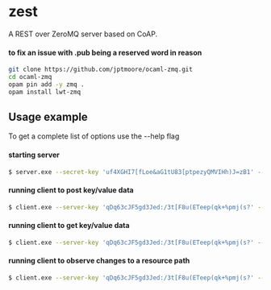 # zest

A REST over ZeroMQ server based on CoAP.

#### to fix an issue with .pub being a reserved word in reason

```bash
git clone https://github.com/jptmoore/ocaml-zmq.git
cd ocaml-zmq
opam pin add -y zmq .
opam install lwt-zmq
```


## Usage example

To get a complete list of options use the --help flag

#### starting server

```bash
$ server.exe --secret-key 'uf4XGHI7[fLoe&aG1tU83[ptpezyQMVIHh)J=zB1' --enable-logging
```

#### running client to post key/value data

```bash
$ client.exe --server-key 'qDq63cJF5gd3Jed:/3t[F8u(ETeep(qk+%pmj(s?' --public-key 'MP9pZzG25M2$.a%[DwU$OQ#-:C}Aq)3w*<AY^%V{' --secret-key 'j#3yqGG17QNTe(g@jJt6[LOg%ivqr<:}L%&NAUPt' --path '/kv/foo' --payload '{"name":"fred", "age":30}' --mode post --format json
```

#### running client to get key/value data

```bash
$ client.exe --server-key 'qDq63cJF5gd3Jed:/3t[F8u(ETeep(qk+%pmj(s?' --public-key 'MP9pZzG25M2$.a%[DwU$OQ#-:C}Aq)3w*<AY^%V{' --secret-key 'j#3yqGG17QNTe(g@jJt6[LOg%ivqr<:}L%&NAUPt' --path '/kv/foo' --mode get
```

#### running client to observe changes to a resource path

```bash
$ client.exe --server-key 'qDq63cJF5gd3Jed:/3t[F8u(ETeep(qk+%pmj(s?' --public-key 'MP9pZzG25M2$.a%[DwU$OQ#-:C}Aq)3w*<AY^%V{' --secret-key 'j#3yqGG17QNTe(g@jJt6[LOg%ivqr<:}L%&NAUPt' --path '/kv/foo' --mode observe
```